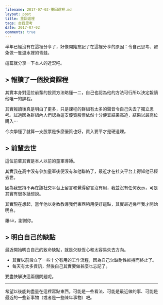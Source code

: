 ```yaml
---
filename: 2017-07-02-重回這裡.md
layout: post
title: 重回這裡
tags: 自我思考
date: 2017-07-02
comments: true
---
```


半年已經沒有在這裡分享了，好像開始忘記了在這裡分享的原因：令自己思考、避免做一隻溫水裡的青蛙。  

這篇就分享一下本人的近況吧。

## > 報讀了一個投資課程

其實本身對這位前輩的投資方法略懂一二，自己也認為他的方法可行所以決定報讀他唯一的課程。

其實報讀後真是明白了更多，只是課程的群組有太多的聲音令自己失去了獨立思考。試過因為群組內人們認為這支優質股票依然十分便宜結果高追，結果以最高位購入⋯

今次學懂了就算一支股票是多麼優質也好，買入要平才是硬道理。

## > 前輩去世

這位前輩其實是本人以前的童軍導師。

其實我在高中沒有參加童軍後便沒有和他聯絡了，最近才在社交平台上得知他已經去世。

因為我堅持不再在該社交平台上留言和覺得留言沒有用，我並沒有任何表示，可是其實有很多話想說。

其實現在想起，當年他以身教教導我們東西夠用便好這點，其實最近幾年我才開始明白。

羅sir，謝謝你。

## > 明白自己的缺點

最近開始明白自己的致命缺點，就是欠缺恆心和太容易失去方向。

* 其實以前設立了一些十分有用的工作流程，因為自己欠缺耐性維持而終止了。
* 每天有太多資訊，然後自己其實要做甚麼乜忘記了。

要盡快解決這兩個問題呢。

---

希望以後能夠盡量在這裡寫點東西，可能是一些看法、可能是最近做的事、可能是最近的一些新事物（或者是一些陳年事物）吧。